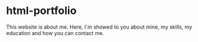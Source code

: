 # html-portfolio
This website is about me. Here, I`m showed to you about mine, my skills, my education and how you can contact me.
